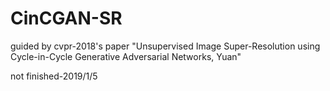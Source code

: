 # CinCGAN-SR
guided by cvpr-2018's paper "Unsupervised Image Super-Resolution using Cycle-in-Cycle Generative Adversarial Networks, Yuan"

not finished-2019/1/5
